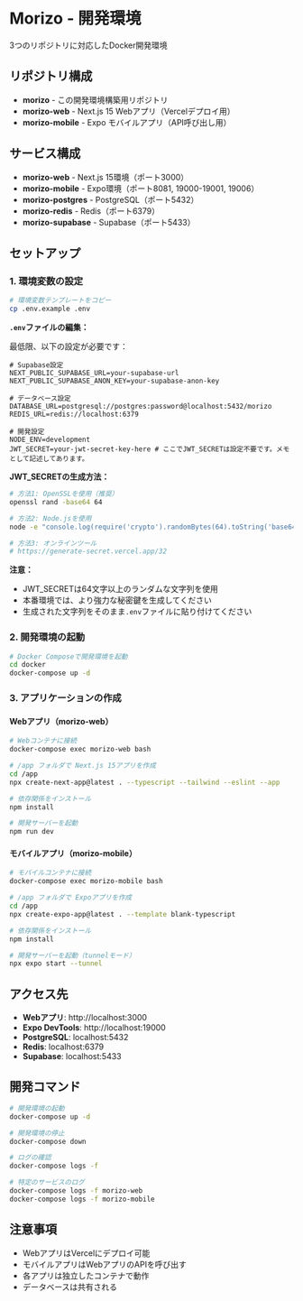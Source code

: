 # Morizo - 開発環境

3つのリポジトリに対応したDocker開発環境

## リポジトリ構成

- **morizo** - この開発環境構築用リポジトリ
- **morizo-web** - Next.js 15 Webアプリ（Vercelデプロイ用）
- **morizo-mobile** - Expo モバイルアプリ（API呼び出し用）

## サービス構成

- **morizo-web** - Next.js 15環境（ポート3000）
- **morizo-mobile** - Expo環境（ポート8081, 19000-19001, 19006）
- **morizo-postgres** - PostgreSQL（ポート5432）
- **morizo-redis** - Redis（ポート6379）
- **morizo-supabase** - Supabase（ポート5433）

## セットアップ

### 1. 環境変数の設定

```bash
# 環境変数テンプレートをコピー
cp .env.example .env
```

**`.env`ファイルの編集：**

最低限、以下の設定が必要です：

```env
# Supabase設定
NEXT_PUBLIC_SUPABASE_URL=your-supabase-url
NEXT_PUBLIC_SUPABASE_ANON_KEY=your-supabase-anon-key

# データベース設定
DATABASE_URL=postgresql://postgres:password@localhost:5432/morizo
REDIS_URL=redis://localhost:6379

# 開発設定
NODE_ENV=development
JWT_SECRET=your-jwt-secret-key-here # ここでJWT_SECRETは設定不要です。メモとして記述してあります。
```

**JWT_SECRETの生成方法：**

```bash
# 方法1: OpenSSLを使用（推奨）
openssl rand -base64 64

# 方法2: Node.jsを使用
node -e "console.log(require('crypto').randomBytes(64).toString('base64'))"

# 方法3: オンラインツール
# https://generate-secret.vercel.app/32
```

**注意：**
- JWT_SECRETは64文字以上のランダムな文字列を使用
- 本番環境では、より強力な秘密鍵を生成してください
- 生成された文字列をそのまま`.env`ファイルに貼り付けてください

### 2. 開発環境の起動

```bash
# Docker Composeで開発環境を起動
cd docker
docker-compose up -d
```

### 3. アプリケーションの作成

#### Webアプリ（morizo-web）

```bash
# Webコンテナに接続
docker-compose exec morizo-web bash

# /app フォルダで Next.js 15アプリを作成
cd /app
npx create-next-app@latest . --typescript --tailwind --eslint --app

# 依存関係をインストール
npm install

# 開発サーバーを起動
npm run dev
```

#### モバイルアプリ（morizo-mobile）

```bash
# モバイルコンテナに接続
docker-compose exec morizo-mobile bash

# /app フォルダで Expoアプリを作成
cd /app
npx create-expo-app@latest . --template blank-typescript

# 依存関係をインストール
npm install

# 開発サーバーを起動（tunnelモード）
npx expo start --tunnel
```

## アクセス先

- **Webアプリ**: http://localhost:3000
- **Expo DevTools**: http://localhost:19000
- **PostgreSQL**: localhost:5432
- **Redis**: localhost:6379
- **Supabase**: localhost:5433

## 開発コマンド

```bash
# 開発環境の起動
docker-compose up -d

# 開発環境の停止
docker-compose down

# ログの確認
docker-compose logs -f

# 特定のサービスのログ
docker-compose logs -f morizo-web
docker-compose logs -f morizo-mobile
```

## 注意事項

- WebアプリはVercelにデプロイ可能
- モバイルアプリはWebアプリのAPIを呼び出す
- 各アプリは独立したコンテナで動作
- データベースは共有される